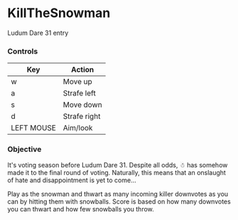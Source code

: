 # KillTheSnowman
Ludum Dare 31 entry

### Controls
| Key        | Action        |
| ---------- | ------------- |
| w          | Move up       |
| a          | Strafe left   |
| s          | Move down     |
| d          | Strafe right  |
| LEFT MOUSE | Aim/look      |

### Objective
It's voting season before Ludum Dare 31. Despite all odds, ☃ has somehow made it to the final round of voting. Naturally, this means that an onslaught of hate and disappointment is yet to come...

Play as the snowman and thwart as many incoming killer downvotes as you can by hitting them with snowballs. Score is based on how many downvotes you can thwart and how few snowballs you throw.
